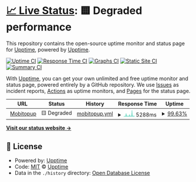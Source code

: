 # [📈 Live Status](https://upptime.github.io/upptime): <!--live status--> **🟨 Degraded performance**

This repository contains the open-source uptime monitor and status page for [Upptime](https://upptime.js.org), powered by [Upptime](https://github.com/upptime/upptime).

[![Uptime CI](https://github.com/devtdq1701/upptime-nextify/workflows/Uptime%20CI/badge.svg)](https://github.com/devtdq1701/upptime-nextify/actions?query=workflow%3A%22Uptime+CI%22)
[![Response Time CI](https://github.com/devtdq1701/upptime-nextify/workflows/Response%20Time%20CI/badge.svg)](https://github.com/devtdq1701/upptime-nextify/actions?query=workflow%3A%22Response+Time+CI%22)
[![Graphs CI](https://github.com/devtdq1701/upptime-nextify/workflows/Graphs%20CI/badge.svg)](https://github.com/devtdq1701/upptime-nextify/actions?query=workflow%3A%22Graphs+CI%22)
[![Static Site CI](https://github.com/devtdq1701/upptime-nextify/workflows/Static%20Site%20CI/badge.svg)](https://github.com/devtdq1701/upptime-nextify/actions?query=workflow%3A%22Static+Site+CI%22)
[![Summary CI](https://github.com/devtdq1701/upptime-nextify/workflows/Summary%20CI/badge.svg)](https://github.com/devtdq1701/upptime-nextify/actions?query=workflow%3A%22Summary+CI%22)

With [Upptime](https://upptime.js.org), you can get your own unlimited and free uptime monitor and status page, powered entirely by a GitHub repository. We use [Issues](https://github.com/upptime/upptime/issues) as incident reports, [Actions](https://github.com/devtdq1701/upptime-nextify/actions) as uptime monitors, and [Pages](https://upptime.github.io/upptime) for the status page.

<!--start: status pages-->
<!-- This summary is generated by Upptime (https://github.com/upptime/upptime) -->
<!-- Do not edit this manually, your changes will be overwritten -->
<!-- prettier-ignore -->
| URL | Status | History | Response Time | Uptime |
| --- | ------ | ------- | ------------- | ------ |
| <img alt="" src="https://icons.duckduckgo.com/ip3/napcard.voz.tech.ico" height="13"> [Mobitopup](https://napcard.voz.tech) | 🟨 Degraded | [mobitopup.yml](https://github.com/devtdq1701/upptime-nextify/commits/HEAD/history/mobitopup.yml) | <details><summary><img alt="Response time graph" src="./graphs/mobitopup/response-time-week.png" height="20"> 5288ms</summary><br><a href="https://devtdq1701.github.io/upptime-nextify/history/mobitopup"><img alt="Response time 2887" src="https://img.shields.io/endpoint?url=https%3A%2F%2Fraw.githubusercontent.com%2Fdevtdq1701%2Fupptime-nextify%2FHEAD%2Fapi%2Fmobitopup%2Fresponse-time.json"></a><br><a href="https://devtdq1701.github.io/upptime-nextify/history/mobitopup"><img alt="24-hour response time 9165" src="https://img.shields.io/endpoint?url=https%3A%2F%2Fraw.githubusercontent.com%2Fdevtdq1701%2Fupptime-nextify%2FHEAD%2Fapi%2Fmobitopup%2Fresponse-time-day.json"></a><br><a href="https://devtdq1701.github.io/upptime-nextify/history/mobitopup"><img alt="7-day response time 5288" src="https://img.shields.io/endpoint?url=https%3A%2F%2Fraw.githubusercontent.com%2Fdevtdq1701%2Fupptime-nextify%2FHEAD%2Fapi%2Fmobitopup%2Fresponse-time-week.json"></a><br><a href="https://devtdq1701.github.io/upptime-nextify/history/mobitopup"><img alt="30-day response time 3720" src="https://img.shields.io/endpoint?url=https%3A%2F%2Fraw.githubusercontent.com%2Fdevtdq1701%2Fupptime-nextify%2FHEAD%2Fapi%2Fmobitopup%2Fresponse-time-month.json"></a><br><a href="https://devtdq1701.github.io/upptime-nextify/history/mobitopup"><img alt="1-year response time 2887" src="https://img.shields.io/endpoint?url=https%3A%2F%2Fraw.githubusercontent.com%2Fdevtdq1701%2Fupptime-nextify%2FHEAD%2Fapi%2Fmobitopup%2Fresponse-time-year.json"></a></details> | <details><summary><a href="https://devtdq1701.github.io/upptime-nextify/history/mobitopup">99.63%</a></summary><a href="https://devtdq1701.github.io/upptime-nextify/history/mobitopup"><img alt="All-time uptime 99.41%" src="https://img.shields.io/endpoint?url=https%3A%2F%2Fraw.githubusercontent.com%2Fdevtdq1701%2Fupptime-nextify%2FHEAD%2Fapi%2Fmobitopup%2Fuptime.json"></a><br><a href="https://devtdq1701.github.io/upptime-nextify/history/mobitopup"><img alt="24-hour uptime 97.42%" src="https://img.shields.io/endpoint?url=https%3A%2F%2Fraw.githubusercontent.com%2Fdevtdq1701%2Fupptime-nextify%2FHEAD%2Fapi%2Fmobitopup%2Fuptime-day.json"></a><br><a href="https://devtdq1701.github.io/upptime-nextify/history/mobitopup"><img alt="7-day uptime 99.63%" src="https://img.shields.io/endpoint?url=https%3A%2F%2Fraw.githubusercontent.com%2Fdevtdq1701%2Fupptime-nextify%2FHEAD%2Fapi%2Fmobitopup%2Fuptime-week.json"></a><br><a href="https://devtdq1701.github.io/upptime-nextify/history/mobitopup"><img alt="30-day uptime 98.76%" src="https://img.shields.io/endpoint?url=https%3A%2F%2Fraw.githubusercontent.com%2Fdevtdq1701%2Fupptime-nextify%2FHEAD%2Fapi%2Fmobitopup%2Fuptime-month.json"></a><br><a href="https://devtdq1701.github.io/upptime-nextify/history/mobitopup"><img alt="1-year uptime 99.41%" src="https://img.shields.io/endpoint?url=https%3A%2F%2Fraw.githubusercontent.com%2Fdevtdq1701%2Fupptime-nextify%2FHEAD%2Fapi%2Fmobitopup%2Fuptime-year.json"></a></details>

<!--end: status pages-->

[**Visit our status website →**](https://upptime.github.io/upptime)

## 📄 License

- Powered by: [Upptime](https://github.com/upptime/upptime)
- Code: [MIT](./LICENSE) © [Upptime](https://upptime.js.org)
- Data in the `./history` directory: [Open Database License](https://opendatacommons.org/licenses/odbl/1-0/)
